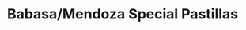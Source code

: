 ---
title: "Babasa/Mendoza Special Pastillas"
url: /batangas-city/babasa-mendoza-special-pastillas/
shop: Süßwaren
---